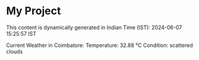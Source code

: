 # My Project

This content is dynamically generated in Indian Time (IST): 2024-06-07 15:25:57 IST


Current Weather in Coimbatore:
Temperature: 32.88 °C
Condition: scattered clouds
